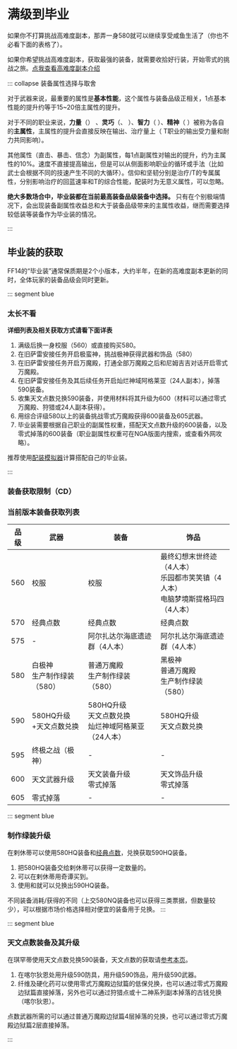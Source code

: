 # 满级到毕业

如果你不打算挑战高难度副本，那弄一身580<i class="xiv hq"></i>就可以继续享受咸鱼生活了（你也不必看下面的表格了）。

如果你希望挑战高难度副本，获取最强的装备，就需要收拾好行装，开始零式的挑战之旅。[点我查看高难度副本介绍](/topic/raid.md)

::: collapse 装备属性选择与取舍

对于武器来说，最重要的属性是**基本性能**，这个属性与装备品级正相关，1点基本性能的提升约等于15~20倍主属性的提升。

对于不同的职业来说，**力量**（<role name="melee" />） 、**灵巧**（<role name="ranged" />、<role name="ninja" />  ）、**智力**（<role name="magic" /> ）、**精神**（<role name="healer" /> ）被称为各自的**主属性**，主属性的提升会直接反映在输出、治疗量上（<role name="tank" /> T职业的输出受力量和耐力共同影响）。

其他属性（直击、暴击、信念）为副属性，每1点副属性对输出的提升，约为主属性的10%。速度不直接提高输出，但是可以从侧面影响职业的循环或手法（比如武士会根据不同的技速产生不同的大循环）。信仰和坚韧分别是治疗/T的专属属性，分别影响治疗的回蓝速率和T的综合性能，配装时为无意义属性，可以忽略。

**绝大多数场合中，毕业装都在当前最高装备品级装备中选择。** 只有在个别极端情况下，会出现装备副属性收益总和大于装备品级带来的主属性收益，继而需要选择较低装等装备作为毕业装的情况。

:::

## 毕业装的获取

FF14的“毕业装”通常保质期是2个小版本，大约半年，在新的高难度副本更新的同时，全体玩家的装备品级会同时更新。

::: segment blue
### 太长不看
**详细列表及相关获取方式请看下面详表**

1. 满级后换一身校服（560）或直接购买580<i class="xiv hq"></i>。
4. 在旧萨雷安接任务<quest name="知识之都的咏诗之人" type="plus" />开启极蛮神，挑战极神获得武器和饰品（580）
5. 在旧萨雷安接任务<quest name="水晶中的警告" type="plus" />开启万魔殿，打通全部万魔殿之后和尼姆吉吉<Pos name="迷津" :x="8.4" :y="27.4" />对话开启零式万魔殿。
4. 在旧萨雷安接任务<quest name="委员会接到的某件委托" type="plus" />及其后续任务开启灿烂神域阿格莱亚（24人副本），掉落590装备。
4. 收集天文点数兑换590装备，并使用材料将其升级为600（材料可以通过零式万魔殿、狩猎或24人副本获得）。
5. 用综合评级580以上的装备挑战零式万魔殿获得600装备及605武器。
6. 毕业装需要根据自己职业的副属性权重，搭配天文点数升级的600装备，以及零式掉落的600装备（职业副属性权重可在NGA版面内搜索，或查看外网攻略）。

推荐使用[配装模拟器](https://asvel.github.io/ffxiv-gearing/)计算搭配自己的毕业装。

:::

### 装备获取限制（CD）
 
<IncludePage file="_includes/basic/restriction.md" />

### 当前版本装备获取列表

| 品级 | 武器 | 装备 | 饰品 |
| -- | -- | -- | -- |
| 560 | 校服 | 校服 | 最终幻想末世终迹（4人本）<br>乐园都市笑笑镇（4人本）<br>电脑梦境斯提格玛四（4人本） |
| 570 | 经典点数 | 经典点数 | 经典点数 |
| 575 | - | 阿尔扎达尔海底遗迹群（4人本） | 阿尔扎达尔海底遗迹群（4人本） |
| 580 | 白极神<br>生产制作绿装（580<i class="xiv hq"></i>） | 普通万魔殿<br>生产制作绿装（580<i class="xiv hq"></i>） | 黑极神<br>普通万魔殿<br>生产制作绿装（580<i class="xiv hq"></i>） |
| 590 | 580HQ升级<br><item name="极小型神典石" />+天文点数兑换 | 580HQ升级<br>天文点数兑换<br>灿烂神域阿格莱亚（24人本） | 580HQ升级<br>天文点数兑换 |
| 595 | 终极之战（极神） | - | - |
| 600 | 天文武器升级 | 天文装备升级<br>零式掉落 | 天文饰品升级<br>零式掉落 |
| 605 | 零式掉落 | - | - |

::: segment blue
### 制作绿装升级

在剌休蒂<Pos name="拉札罕" :x="10.8" :y="9.9" />可以使用580HQ装备和[经典点数](/advanced/currency.md#诗学神典石、经典神典石)，兑换获取590HQ装备。

1. 把580HQ装备交给剌休蒂可以获得一定数量的<item name="拉札罕的一类票据" />。
2. 可以在剌休蒂用奇谭买到<item name="拉札罕强灵药" />。
3. 使用<item name="拉札罕的一类票据" />和<item name="拉札罕强灵药" />就可以兑换出590HQ装备。

不同装备消耗/获得的<item name="拉札罕的一类票据" />不同（上交580NQ装备也可以获得三类票据，但数量较少），可以根据市场价格选择相对便宜的装备用于兑换。
:::

::: segment blue
### 天文点数装备及其升级

在琪罕蒂<Pos name="拉札罕" :x="10.8" :y="10.3" />使用天文点数兑换590装备，天文点数的获取请[参考本页](/advanced/currency.md#天文神典石)。

1. 在喀尔狄恩<Pos name="拉札罕" :x="10.9" :y="10.4" />处用<item name="星战士强化纤维" />升级590防具，用<item name="星战士硬化药" />升级590饰品，用<item name="星战士强化药" />升级590武器。
2. 纤维及硬化药可以使用零式万魔殿边狱篇的低保兑换，也可以通过零式万魔殿边狱篇直接掉落，另外也可以通过狩猎点或十二神系列副本掉落的古钱兑换（喀尔狄恩<Pos name="涅斯瓦孜" :x="10.6" :y="10.0" />）。

点数武器所需的<item name="极小型神典石" />可以通过普通万魔殿边狱篇4层掉落的<item name="腐朽的边境长剑" />兑换，也可以通过零式万魔殿边狱篇2层直接掉落。

:::
<!--
::: collapse 510以下装备获取一览
| 品级 | 武器 | 装备 | 饰品 |
| -- | -- | -- | -- |
| 430 | 校服 | 校服 | 末日暗影&阿尼德罗学院&栾晶塔（4人本掉落） |
| 440 | 魔典兑换 | 魔典兑换 | 魔典兑换 | 
| 445 | - | 宇宙宫（4人本）掉落 | 宇宙宫（4人本）掉落 | 
| 450 | 缇坦妮雅歼殛战（极神）<br>生产制作绿装（450HQ） | 生产制作绿装（450HQ）<br>普通伊甸掉落低保兑换 | 无瑕灵君歼殛战（极神）<br>生产制作绿装（450HQ）<br>普通伊甸掉落低保兑换 |
| 455 | - | 追忆馆（4人本）掉落 | 追忆馆（4人本）掉落 | 
| 460 | 450HQ升级<br><item name="超薄型神典石" />+<item name="莫雯的幻想票据" />兑换 | 450HQ升级<br>复制工厂废墟掉落<br>狩猎点数兑换 | 450HQ升级<br>狩猎点数兑换 | 
| 465 | 哈迪斯孤念歼灭战（极神） | - | - |
| 470 | 狩猎装备升级 | 狩猎装备升级<br>零式伊甸觉醒篇掉落 | 狩猎装备升级<br>零式伊甸觉醒篇掉落 | 
| 475 | 零式伊甸觉醒篇掉落 | 暗影决战（4人本）掉落 | 暗影决战（4人本）掉落 | 
| 480 | 生产制作绿装（480HQ） | 生产制作绿装（480HQ）<br>普通伊甸共鸣篇掉落低保兑换 | 生产制作绿装（480HQ）<br>普通伊甸共鸣篇掉落低保兑换 |
| 485 | 女王之刃（发光武器）<br>红宝石神兵狂想作战（极神） | - | - |
| 490 | 480HQ升级<br><item name="超耐用型神典石" />+<item name="莫雯的奇谭票据" />兑换 | 480HQ升级<br>奇谭点数兑换<br>人偶军事基地掉落 | 480HQ升级<br>奇谭点数兑换 | 
| 495 | 光之战士幻耀歼灭战 | 博兹雅装备 | 博兹雅装备 |
| 500 | 奇谭装备升级<br>女王之刃（发光武器） | 奇谭装备升级<br>零式伊甸共鸣篇掉落 | 奇谭装备升级<br>零式伊甸共鸣篇掉落 | 
| 505 | 零式伊甸共鸣篇4层掉落 | - | - |
::: segment blue

### 装备及升级

表格中有部分装备可以“升级”获得，在目前环境下均已没有升级的必要（仅点数装备幻化时若需要染色，则需要升级）。

HQ装备可以在希莉森（<Pos name="游末邦" sub="树梢层" :x="10.8" :y="10.7" />）处升级，点数兑换装备可以在奚·塔其（<Pos name="游末邦" sub="树梢层" :x="10.3" :y="12.0" />）处升级，升级所需的材料请[查看wiki](https://ff14.huijiwiki.com/wiki/ItemSearch)。

:::

-->